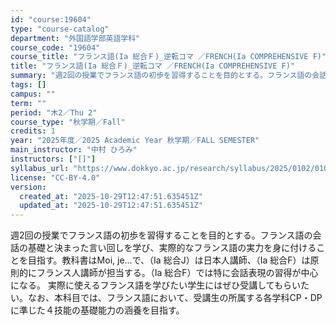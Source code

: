 ```yaml
---
id: "course:19604"
type: "course-catalog"
department: "外国語学部英語学科"
course_code: "19604"
course_title: "フランス語(Ia 総合Ｆ)_逆転コマ ／FRENCH(Ia COMPREHENSIVE F)"
title: "フランス語(Ia 総合Ｆ)_逆転コマ ／FRENCH(Ia COMPREHENSIVE F)"
summary: "週2回の授業でフランス語の初歩を習得することを目的とする。フランス語の会話の基礎と決まった言い回しを学び、実際的なフランス語の実力を身に付けることを目指す。教科書はMoi, je...で、（Ⅰa 総合J）は日本人講師、（Ⅰa 総合F）は原則…"
tags: []
campus: ""
term: ""
period: "木2／Thu 2"
course_type: "秋学期／Fall"
credits: 1
year: "2025年度／2025 Academic Year 秋学期／FALL SEMESTER"
main_instructor: "中村 ひろみ"
instructors: ["[]"]
syllabus_url: "https://www.dokkyo.ac.jp/research/syllabus/2025/0102/0102_19604_ja_JP.html"
license: "CC-BY-4.0"
version:
  created_at: "2025-10-29T12:47:51.635451Z"
  updated_at: "2025-10-29T12:47:51.635451Z"
---
```

週2回の授業でフランス語の初歩を習得することを目的とする。フランス語の会話の基礎と決まった言い回しを学び、実際的なフランス語の実力を身に付けることを目指す。教科書はMoi, je...で、（Ⅰa 総合J）は日本人講師、（Ⅰa 総合F）は原則的にフランス人講師が担当する。（Ⅰa 総合F）では特に会話表現の習得が中心になる。 実際に使えるフランス語を学びたい学生にはぜひ受講してもらいたい。なお、本科目では、フランス語において、受講生の所属する各学科CP・DPに準じた４技能の基礎能力の涵養を目指す。
